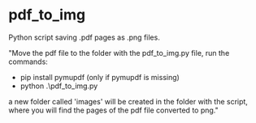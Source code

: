 # pdf_to_img
Python script saving .pdf pages as .png files.



"Move the pdf file to the folder with the pdf_to_img.py file, run the commands:
- pip install pymupdf (only if pymupdf is missing)
- python .\pdf_to_img.py

a new folder called 'images' will be created in the folder with the script, where you will find the pages of the pdf file converted to png."

